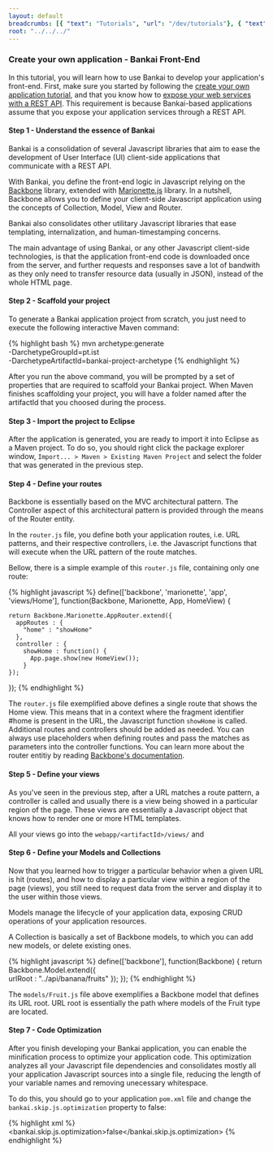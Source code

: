 ```yaml
---
layout: default
breadcrumbs: [{ "text": "Tutorials", "url": "/dev/tutorials"}, { "text": "Create your own application", "url": "/dev/tutorials/create-your-own-application" }, { "text": "Bankai", "url": "/dev/tutorials/create-your-own-application/bankai" }]
root: "../../../"
---
```


### Create your own application - Bankai Front-End

In this tutorial, you will learn how to use Bankai to develop your application's front-end.
First, make sure you started by following the [create your own application tutorial][Create your own application], and that you know how to [expose your web services with a REST API][Expose your Web Services with a REST API]. This requirement is because Bankai-based applications assume that you expose your application services through a REST API.

#### Step 1 - Understand the essence of Bankai

Bankai is a consolidation of several Javascript libraries that aim to ease the development of User Interface (UI) client-side applications that communicate with a REST API.

With Bankai, you define the front-end logic in Javascript relying on the [Backbone][Backbone] library, extended with [Marionette.js][Marionette] library. In a nutshell, Backbone allows you to define your client-side Javascript application using the concepts of Collection, Model, View and Router.

Bankai also consolidates other utilitary Javascript libraries that ease templating, internalization, and human-timestamping concerns.

The main advantage of using Bankai, or any other Javascript client-side technologies, is that the application front-end code is downloaded once from the server, and further requests and responses save a lot of bandwith as they only need to transfer resource data (usually in JSON), instead of the whole HTML page.

#### Step 2 - Scaffold your project

To generate a Bankai application project from scratch, you just need to execute the following interactive Maven command:

{% highlight bash %}
mvn archetype:generate \
   -DarchetypeGroupId=pt.ist \
   -DarchetypeArtifactId=bankai-project-archetype
{% endhighlight %}

After you run the above command, you will be prompted by a set of properties that are required to scaffold your Bankai project. When Maven finishes scaffolding your project, you will have a folder named after the artifactId that you choosed during the process.

#### Step 3 - Import the project to Eclipse

After the application is generated, you are ready to import it into Eclipse as a Maven project. To do so, you should right click the package explorer window, ```Import... > Maven > Existing Maven Project``` and select the folder that was generated in the previous step.

#### Step 4 - Define your routes

Backbone is essentially based on the MVC architectural pattern. The Controller aspect of this architectural pattern is provided through the means of the Router entity.

In the ```router.js``` file, you define both your application routes, i.e. URL patterns, and their respective controllers, i.e. the Javascript functions that will execute when the URL pattern of the route matches.

Bellow, there is a simple example of this ```router.js``` file, containing only one route:

{% highlight javascript %}
define(['backbone', 'marionette', 'app', 'views/Home'],
  function(Backbone, Marionette, App, HomeView) {

    return Backbone.Marionette.AppRouter.extend({
	  appRoutes : {
	    "home" : "showHome"
	  },
	  controller : {
	  	showHome : function() {
		  App.page.show(new HomeView());
		}
	});
});
{% endhighlight %}


The ```router.js``` file exemplified above defines a single route that shows the Home view. This means that in a context where the fragment identifier #home is present in the URL, the Javascript function ```showHome``` is called. Additional routes and controllers should be added as needed. You can always use placeholders when defining routes and pass the matches as parameters into the controller functions. You can learn more about the router entitiy by reading [Backbone's documentation][Backbone].

#### Step 5 - Define your views

As you've seen in the previous step, after a URL matches a route pattern, a controller is called and usually there is a view being showed in a particular region of the page. These views are essentially a Javascript object that knows how to render one or more HTML templates.

All your views go into the ```webapp/<artifactId>/views/``` and 



#### Step 6 - Define your Models and Collections

Now that you learned how to trigger a particular behavior when a given URL is hit (routes), and how to display a particular view within a region of the page (views), you still need to request data from the server and display it to the user within those views.

Models manage the lifecycle of your application data, exposing CRUD operations of your application resources. 

A Collection is basically a set of Backbone models, to which you can add new models, or delete existing ones.

{% highlight javascript %}
define(['backbone'],
  function(Backbone) {
    return Backbone.Model.extend({	
      urlRoot : "../api/banana/fruits"
    });
});
{% endhighlight %}

The ```models/Fruit.js``` file above exemplifies a Backbone model that defines its URL root. URL root is essentially the path where models of the Fruit type are located.

#### Step 7 - Code Optimization

After you finish developing your Bankai application, you can enable the minification process to optimize your application code. This optimization analyzes all your Javascript file dependencies and consolidates mostly all your application Javascript sources into a single file, reducing the length of your variable names and removing unecessary whitespace.

To do this, you should go to your application ```pom.xml``` file and change the ```bankai.skip.js.optimization``` property to false:

{% highlight xml %}
<properties>
  <bankai.skip.js.optimization>false</bankai.skip.js.optimization>
</properties>
{% endhighlight %}

[Backbone]: http://backbonejs.com/
[Marionette]: http://marionettejs.com/
[Understand the DML]: /dev/tutorials/understand-the-dml
[Create your own application]: /dev/tutorials/create-your-own-application/
[Expose your Web Services with a REST API]: /dev/tutorials/expose-your-web-services-with-a-rest-api/
[Renderers]: /dev/technologies/front-end/renderers
[Vaadin]: /dev/technologies/front-end/vaadin
[Bankai]: /dev/technologies/front-end/bankai
[Bennu Development Team]: /dev/teams/bennu